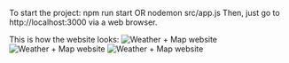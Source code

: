 
To start the project: npm run start OR nodemon src/app.js
Then, just go to http://localhost:3000 via a web browser.

This is how the website looks:
![Weather + Map website](https://res.cloudinary.com/doxmvuss9/image/upload/v1756550281/link-generator/atwufjd5v2yhnyflubjk.png)
![Weather + Map website](https://res.cloudinary.com/doxmvuss9/image/upload/v1756550300/link-generator/nndbzwpevpytbzt5o02k.png)
![Weather + Map website](https://res.cloudinary.com/doxmvuss9/image/upload/v1756550375/link-generator/yrjoi5fyykqvnguekyjr.png)